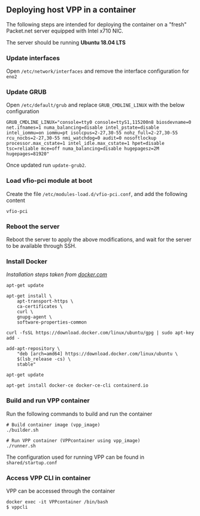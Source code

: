 ## Deploying host VPP in a container
The following steps are intended for deploying the container on a "fresh" Packet.net server equipped with Intel x710 NIC.

The server should be running **Ubuntu 18.04 LTS**

### Update interfaces
Open `/etc/network/interfaces` and remove the interface configuration for `eno2`

### Update GRUB
Open `/etc/default/grub` and replace `GRUB_CMDLINE_LINUX` with the below configuration
```
GRUB_CMDLINE_LINUX="console=tty0 console=ttyS1,115200n8 biosdevname=0 net.ifnames=1 numa_balancing=disable intel_pstate=disable intel_iommu=on iommu=pt isolcpus=2-27,30-55 nohz_full=2-27,30-55 rcu_nocbs=2-27,30-55 nmi_watchdog=0 audit=0 nosoftlockup processor.max_cstate=1 intel_idle.max_cstate=1 hpet=disable tsc=reliable mce=off numa_balancing=disable hugepagesz=2M hugepages=81920"
```
Once updated run `update-grub2`.

### Load vfio-pci module at boot
Create the file `/etc/modules-load.d/vfio-pci.conf`, and add the following content
```
vfio-pci
```

### Reboot the server
Reboot the server to apply the above modifications, and wait for the server to be available through SSH.


### Install Docker
_Installation steps taken from [docker.com](https://docs.docker.com/install/linux/docker-ce/ubuntu/)_

```
apt-get update

apt-get install \
    apt-transport-https \
    ca-certificates \
    curl \
    gnupg-agent \
    software-properties-common

curl -fsSL https://download.docker.com/linux/ubuntu/gpg | sudo apt-key add -

add-apt-repository \
    "deb [arch=amd64] https://download.docker.com/linux/ubuntu \
    $(lsb_release -cs) \
    stable"

apt-get update

apt-get install docker-ce docker-ce-cli containerd.io
```

### Build and run VPP container
Run the following commands to build and run the container

```
# Build container image (vpp_image)
./builder.sh

# Run VPP container (VPPcontainer using vpp_image)
./runner.sh
```

The configuration used for running VPP can be found in `shared/startup.conf` 

### Access VPP CLI in container

VPP can be accessed through the container

```
docker exec -it VPPcontainer /bin/bash
$ vppcli
```
